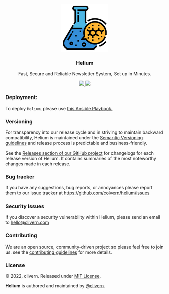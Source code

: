 <p align="center">
    <img alt="Logo" src="/public/static/logo.png?v=1.0.0" width="150" />
    <h3 align="center">Helium</h3>
    <p align="center">Fast, Secure and Reliable Newsletter System, Set up in Minutes.</p>
    <p align="center">
        <a href="https://github.com/Colvern/Helium/actions/workflows/php.yml">
            <img src="https://github.com/Colvern/Helium/actions/workflows/php.yml/badge.svg">
        </a>
        <a href="https://github.com/Colvern/Helium/blob/master/LICENSE">
            <img src="https://img.shields.io/badge/LICENSE-MIT-orange.svg">
        </a>
    </p>
</p>

### Deployment:

To deploy `Helium`, please use [this Ansible Playbook.](https://github.com/colvern/Oxygen)


### Versioning

For transparency into our release cycle and in striving to maintain backward compatibility, Helium is maintained under the [Semantic Versioning guidelines](https://semver.org/) and release process is predictable and business-friendly.

See the [Releases section of our GitHub project](https://github.com/colvern/helium/releases) for changelogs for each release version of Helium. It contains summaries of the most noteworthy changes made in each release.


### Bug tracker

If you have any suggestions, bug reports, or annoyances please report them to our issue tracker at https://github.com/colvern/helium/issues


### Security Issues

If you discover a security vulnerability within Helium, please send an email to [hello@clivern.com](mailto:hello@clivern.com)


### Contributing

We are an open source, community-driven project so please feel free to join us. see the [contributing guidelines](CONTRIBUTING.md) for more details.


### License

© 2022, clivern. Released under [MIT License](https://opensource.org/licenses/mit-license.php).

**Helium** is authored and maintained by [@clivern](http://github.com/Clivern).
